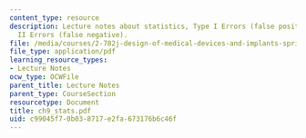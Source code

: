 ```yaml
---
content_type: resource
description: Lecture notes about statistics, Type I Errors (false positive), and Type
  II Errors (false negative).
file: /media/courses/2-782j-design-of-medical-devices-and-implants-spring-2006/c99045f70b038717e2fa673176b6c46f_ch9_stats.pdf
file_type: application/pdf
learning_resource_types:
- Lecture Notes
ocw_type: OCWFile
parent_title: Lecture Notes
parent_type: CourseSection
resourcetype: Document
title: ch9_stats.pdf
uid: c99045f7-0b03-8717-e2fa-673176b6c46f
---
```

